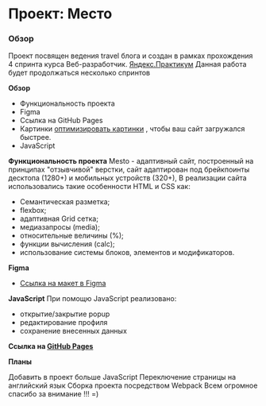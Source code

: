 # Проект: Место

### Обзор
Проект посвящен ведения travel блога и создан в рамках прохождения 4 спринта курса Веб-разработчик. [Яндекс.Практикум](https://practicum.yandex.ru/)
Данная работа будет продолжаться несколько спринтов

**Обзор**
* Функциональность проекта
* Figma
* Ссылка на GitHub Pages
* Картинки [оптимизировать картинки](https://tinypng.com/) , чтобы ваш сайт загружался быстрее.
* JavaScript

**Функциональность проекта**
Mesto - адаптивный сайт, построенный на принципах "отзывчивой" верстки, сайт адаптирован под брейкпоинты десктопа (1280+) и мобильных устройств (320+),  В реализации сайта использовались такие особенности HTML и CSS как:

* Семантическая разметка;
* flexbox;
* адаптивная Grid сетка;
* медиазапросы (media);
* относительные величины (%);
* функции вычисления (calc);
* использование системы блоков, элементов и модификаторов.

**Figma**

* [Ссылка на макет в Figma](https://www.figma.com/file/2cn9N9jSkmxD84oJik7xL7/JavaScript.-Sprint-4?node-id=0%3A1)

**JavaScript**
При помощю JavaScript реализовано:
* открытие/закрытие popup
* редактирование профиля
* сохранение внесенных данных

**Ссылка на [GitHub Pages](https://kirholzer.github.io/mesto/)**


**Планы**

Добавить в проект больше  JavaScript
Переключение страницы на английский язык
Сборка проекта посредством Webpack
Всем огромное спасибо за внимание !!! =)

